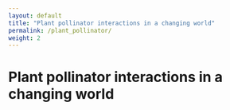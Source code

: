 ```yaml
---
layout: default
title: "Plant pollinator interactions in a changing world"
permalink: /plant_pollinator/
weight: 2
---
```


# Plant pollinator interactions in a changing world
